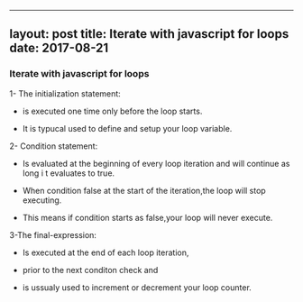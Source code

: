 ---
layout: post 
title: Iterate with javascript for loops
date: 2017-08-21
----

### Iterate with javascript for loops

1- The initialization statement:

- is executed one time only before the loop starts.

- It is typucal used to define and setup your loop variable.

2- Condition statement:

- Is evaluated  at the beginning of every loop iteration and will continue as long i t evaluates to true.

- When condition false  at the  start  of the iteration,the loop will stop executing.

- This means  if condition starts as false,your loop will never execute.

3-The final-expression:
- Is executed at the end of each loop iteration,

- prior to the next conditon check and

- is ussualy used to increment or decrement your loop counter.


